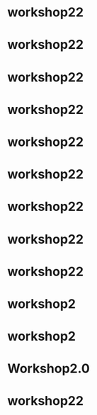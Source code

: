 # workshop22
# workshop22
# workshop22
# workshop22
# workshop22
# workshop22
# workshop22
# workshop22
# workshop22
# workshop2
# workshop2
# Workshop2.0
# workshop22
